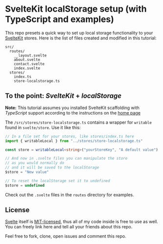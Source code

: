 # SvelteKit localStorage setup (with TypeScript and examples)

This repo presets a quick way to set up local storage functionality to your [SvelteKit](https://kit.svelte.dev/) stores.
Here is the list of files created and modified in this tutorial:
```
src/
  routes/
    __layout.svelte
    about.svelte
    contact.svelte
    index.svelte
  stores/
    index.ts
    store-localstorage.ts
```

## To the point: _SvelteKit_ + _localStorage_

**Note:** This tutorial assumes you installed SvelteKit scaffolding with _TypeScript_ support according to the instructions
on the [home page](https://kit.svelte.dev/)

The `/src/stores/store-localstorage.ts` contains a wrapper for `writable` found in `svelte/store`. Use it like this:
```ts
// In a file set for your stores, like stores/index.ts here
import { writableLocal } from "../stores/store-localstorage.ts"

const store = writableLocal<string>("yourStoreKey", "A default value")

// And now in .svelte files you can manipulate the store
// as you would normally do
// and it will be saved to the localStorage
$store = "New value"

// To reset the localStorage set it to undefined
$store = undefined
```

Check out the `.svelte` files in the `routes` directory for examples.

## License

[Svelte](https://svelte.dev/) itself is [MIT-licensed](https://mit-license.org/), thus all of my code inside is free to use as well. You can freely link here and tell all your friends about this repo.

Feel free to fork, clone, open issues and comment this repo.
